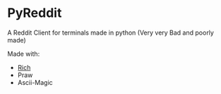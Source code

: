 # PyReddit

A Reddit Client for terminals made in python (Very very Bad and poorly made)

Made with:

- [Rich](https://github.com/Textualize/rich)
- Praw
- Ascii-Magic
